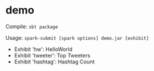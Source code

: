 # demo

Compile: `sbt package`

Usage: `spark-submit [spark options] demo.jar [exhibit]`
- Exhibit 'hw': HelloWorld
- Exhibit 'tweeter': Top Tweeters
- Exhibit 'hashtag': Hashtag Count
